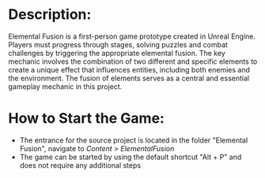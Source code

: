 
# Description:

Elemental Fusion is a first-person game prototype created in Unreal Engine. Players must progress through stages, solving puzzles and combat challenges by triggering the appropriate elemental fusion. The key mechanic involves the combination of two different and specific elements to create a unique effect that influences entities, including both enemies and the environment. The fusion of elements serves as a central and essential gameplay mechanic in this project.

# How to Start the Game:
- The entrance for the source project is located in the folder "Elemental Fusion", navigate to _Content > ElementalFusion_
- The game can be started by using the default shortcut "Alt + P" and does not require any additional steps
